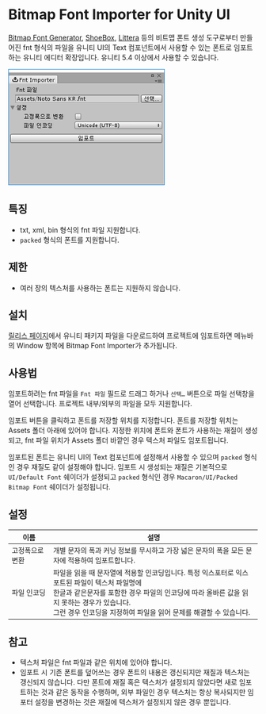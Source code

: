 # Bitmap Font Importer for Unity UI

[Bitmap Font Generator](http://www.angelcode.com/products/bmfont/), [ShoeBox](http://renderhjs.net/shoebox/), [Littera](http://kvazars.com/littera/) 등의 비트맵 폰트 생성 도구로부터 만들어진 fnt 형식의 파일을 유니티 UI의 Text 컴포넌트에서 사용할 수 있는 폰트로 임포트하는 유니티 에디터 확장입니다. 유니티 5.4 이상에서 사용할 수 있습니다.

![스크린샷](./Screenshot.png)

## 특징

- txt, xml, bin 형식의 fnt 파일 지원합니다.
- `packed` 형식의 폰트를 지원합니다.

## 제한

- 여러 장의 텍스처를 사용하는 폰트는 지원하지 않습니다.

## 설치

[릴리스 페이지](https://github.com/songkyoo/BitmapFontImporter/releases)에서 유니티 패키지 파일을 다운로드하여 프로젝트에 임포트하면 메뉴바의 Window 항목에 Bitmap Font Importer가 추가됩니다.

## 사용법

임포트하려는 fnt 파일을 `Fnt 파일` 필드로 드래그 하거나 `선택…` 버튼으로 파일 선택창을 열어 선택합니다. 프로젝트 내부/외부의 파일을 모두 지원합니다.

임포트 버튼을 클릭하고 폰트를 저장할 위치를 지정합니다. 폰트를 저장할 위치는 Assets 폴더 아래에 있어야 합니다. 지정한 위치에 폰트와 폰트가 사용하는 재질이 생성되고, fnt 파일 위치가 Assets 폴더 바깥인 경우 텍스처 파일도 임포트됩니다.

임포트된 폰트는 유니티 UI의 Text 컴포넌트에 설정해서 사용할 수 있으며 `packed` 형식인 경우 재질도 같이 설정해야 합니다. 임포트 시 생성되는 재질은 기본적으로 `UI/Default Font` 쉐이더가 설정되고 `packed` 형식인 경우 `Macaron/UI/Packed Bitmap Font` 쉐이더가 설정됩니다.

## 설정

<!-- markdownlint-disable MD033 -->
| 이름 | 설명 |
| --- | --- |
| 고정폭으로 변환 | 개별 문자의 폭과 커닝 정보를 무시하고 가장 넓은 문자의 폭을 모든 문자에 적용하여 임포트합니다. |
| 파일 인코딩 | 파일을 읽을 때 문자열에 적용할 인코딩입니다. 특정 익스포터로 익스포트된 파일이 텍스처 파일명에<br>한글과 같은문자를 포함한 경우 파일의 인코딩에 따라 올바른 값을 읽지 못하는 경우가 있습니다.<br>그런 경우 인코딩을 지정하여 파일을 읽어 문제를 해결할 수 있습니다. |
<!-- markdownlint-enable MD033 -->

## 참고

- 텍스처 파일은 fnt 파일과 같은 위치에 있어야 합니다.
- 임포트 시 기존 폰트를 덮어쓰는 경우 폰트의 내용은 갱신되지만 재질과 텍스처는 갱신되지 않습니다. 다만 폰트에 재질 혹은 텍스처가 설정되지 않았다면 새로 임포트하는 것과 같은 동작을 수행하며, 외부 파일인 경우 텍스처는 항상 복사되지만 임포터 설정을 변경하는 것은 재질에 텍스처가 설정되지 않은 경우 뿐입니다.
